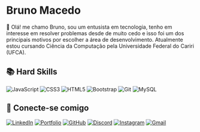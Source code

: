 # Bruno Macedo


👋 Olá! me chamo Bruno, sou um entusista em tecnologia, tenho em interesse em resolver problemas desde de muito cedo e isso foi um dos principais motivos por escolher a área de desenvolvimento. Atualmente estou cursando Ciência da Computação pela Universidade Federal do Cariri (UFCA).

## 📚 Hard Skills

 ![JavaScript](https://img.shields.io/badge/JavaScript-F7DF1E?style=for-the-badge&logo=javascript&logoColor=black) ![CSS3](https://img.shields.io/badge/CSS3-1572B6?style=for-the-badge&logo=css3&logoColor=white) ![HTML5](https://img.shields.io/badge/HTML5-E34F26?style=for-the-badge&logo=html5&logoColor=white) 
 ![Bootstrap](https://img.shields.io/badge/-boostrap-0D1117?style=for-the-badge&logo=bootstrap&labelColor=0D1117) ![Git](https://img.shields.io/badge/GIT-E44C30?style=for-the-badge&logo=git&logoColor=white) ![MySQL](https://img.shields.io/badge/MySQL-00000F?style=for-the-badge&logo=mysql&logoColor=white)
 
 ## 📲 Conecte-se comigo
 [![LinkedIn](https://img.shields.io/badge/LinkedIn-0077B5?style=for-the-badge&logo=linkedin&logoColor=white)](https://www.linkedin.com/in/brunomacedo-dev/) 	[![Portfolio](https://img.shields.io/badge/Portfolio-FF5722?style=for-the-badge&logo=todoist&logoColor=white)](https://brunom-dev.github.io/MyPortifolio/) [![GitHub](https://img.shields.io/badge/GitHub-100000?style=for-the-badge&logo=github&logoColor=white)](https://github.com/BrunoM-Dev)
 [![Discord](https://img.shields.io/badge/Discord-7289DA?style=for-the-badge&logo=discord&logoColor=white)](https://discord.com/channels/@brunomacedo_06185/) 	[![Instagram](https://img.shields.io/badge/-Instagram-%23E4405F?style=for-the-badge&logo=instagram&logoColor=white)](https://www.instagram.com/brunomacedo.dev/) [![Gmail](https://img.shields.io/badge/Gmail-333333?style=for-the-badge&logo=gmail&logoColor=red)](mailto:devbrunomacedo@gmail.com)


